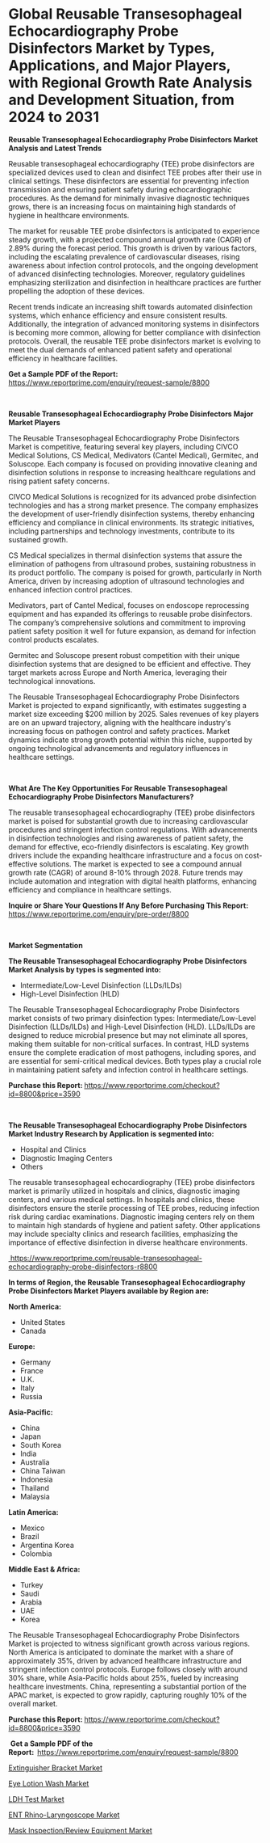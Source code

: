 <p><h1>Global Reusable Transesophageal Echocardiography Probe Disinfectors Market by Types, Applications, and Major Players, with Regional Growth Rate Analysis and Development Situation, from 2024 to 2031</h1></p><p><strong>Reusable Transesophageal Echocardiography Probe Disinfectors Market Analysis and Latest Trends</strong></p>
<p><p>Reusable transesophageal echocardiography (TEE) probe disinfectors are specialized devices used to clean and disinfect TEE probes after their use in clinical settings. These disinfectors are essential for preventing infection transmission and ensuring patient safety during echocardiographic procedures. As the demand for minimally invasive diagnostic techniques grows, there is an increasing focus on maintaining high standards of hygiene in healthcare environments.</p><p>The market for reusable TEE probe disinfectors is anticipated to experience steady growth, with a projected compound annual growth rate (CAGR) of 2.89% during the forecast period. This growth is driven by various factors, including the escalating prevalence of cardiovascular diseases, rising awareness about infection control protocols, and the ongoing development of advanced disinfecting technologies. Moreover, regulatory guidelines emphasizing sterilization and disinfection in healthcare practices are further propelling the adoption of these devices.</p><p>Recent trends indicate an increasing shift towards automated disinfection systems, which enhance efficiency and ensure consistent results. Additionally, the integration of advanced monitoring systems in disinfectors is becoming more common, allowing for better compliance with disinfection protocols. Overall, the reusable TEE probe disinfectors market is evolving to meet the dual demands of enhanced patient safety and operational efficiency in healthcare facilities.</p></p>
<p><strong>Get a Sample PDF of the Report:&nbsp;</strong> <a href="https://www.reportprime.com/enquiry/request-sample/8800">https://www.reportprime.com/enquiry/request-sample/8800</a></p>
<p>&nbsp;</p>
<p><strong>Reusable Transesophageal Echocardiography Probe Disinfectors Major Market Players</strong></p>
<p><p>The Reusable Transesophageal Echocardiography Probe Disinfectors Market is competitive, featuring several key players, including CIVCO Medical Solutions, CS Medical, Medivators (Cantel Medical), Germitec, and Soluscope. Each company is focused on providing innovative cleaning and disinfection solutions in response to increasing healthcare regulations and rising patient safety concerns.</p><p>CIVCO Medical Solutions is recognized for its advanced probe disinfection technologies and has a strong market presence. The company emphasizes the development of user-friendly disinfection systems, thereby enhancing efficiency and compliance in clinical environments. Its strategic initiatives, including partnerships and technology investments, contribute to its sustained growth.</p><p>CS Medical specializes in thermal disinfection systems that assure the elimination of pathogens from ultrasound probes, sustaining robustness in its product portfolio. The company is poised for growth, particularly in North America, driven by increasing adoption of ultrasound technologies and enhanced infection control practices.</p><p>Medivators, part of Cantel Medical, focuses on endoscope reprocessing equipment and has expanded its offerings to reusable probe disinfectors. The company’s comprehensive solutions and commitment to improving patient safety position it well for future expansion, as demand for infection control products escalates.</p><p>Germitec and Soluscope present robust competition with their unique disinfection systems that are designed to be efficient and effective. They target markets across Europe and North America, leveraging their technological innovations.</p><p>The Reusable Transesophageal Echocardiography Probe Disinfectors Market is projected to expand significantly, with estimates suggesting a market size exceeding $200 million by 2025. Sales revenues of key players are on an upward trajectory, aligning with the healthcare industry's increasing focus on pathogen control and safety practices. Market dynamics indicate strong growth potential within this niche, supported by ongoing technological advancements and regulatory influences in healthcare settings.</p></p>
<p>&nbsp;</p>
<p><strong>What Are The Key Opportunities For Reusable Transesophageal Echocardiography Probe Disinfectors Manufacturers?</strong></p>
<p><p>The reusable transesophageal echocardiography (TEE) probe disinfectors market is poised for substantial growth due to increasing cardiovascular procedures and stringent infection control regulations. With advancements in disinfection technologies and rising awareness of patient safety, the demand for effective, eco-friendly disinfectors is escalating. Key growth drivers include the expanding healthcare infrastructure and a focus on cost-effective solutions. The market is expected to see a compound annual growth rate (CAGR) of around 8-10% through 2028. Future trends may include automation and integration with digital health platforms, enhancing efficiency and compliance in healthcare settings.</p></p>
<p><strong>Inquire or Share Your Questions If Any Before Purchasing This Report:</strong> <a href="https://www.reportprime.com/enquiry/pre-order/8800">https://www.reportprime.com/enquiry/pre-order/8800</a></p>
<p>&nbsp;</p>
<p><strong>Market Segmentation</strong></p>
<p><strong>The Reusable Transesophageal Echocardiography Probe Disinfectors Market Analysis by types is segmented into:</strong></p>
<p><ul><li>Intermediate/Low-Level Disinfection (LLDs/ILDs)</li><li>High-Level Disinfection (HLD)</li></ul></p>
<p><p>The Reusable Transesophageal Echocardiography Probe Disinfectors market consists of two primary disinfection types: Intermediate/Low-Level Disinfection (LLDs/ILDs) and High-Level Disinfection (HLD). LLDs/ILDs are designed to reduce microbial presence but may not eliminate all spores, making them suitable for non-critical surfaces. In contrast, HLD systems ensure the complete eradication of most pathogens, including spores, and are essential for semi-critical medical devices. Both types play a crucial role in maintaining patient safety and infection control in healthcare settings.</p></p>
<p><strong>Purchase this Report:&nbsp;</strong><a href="https://www.reportprime.com/checkout?id=8800&price=3590">https://www.reportprime.com/checkout?id=8800&price=3590</a></p>
<p>&nbsp;</p>
<p><strong>The Reusable Transesophageal Echocardiography Probe Disinfectors Market Industry Research by Application is segmented into:</strong></p>
<p><ul><li>Hospital and Clinics</li><li>Diagnostic Imaging Centers</li><li>Others</li></ul></p>
<p><p>The reusable transesophageal echocardiography (TEE) probe disinfectors market is primarily utilized in hospitals and clinics, diagnostic imaging centers, and various medical settings. In hospitals and clinics, these disinfectors ensure the sterile processing of TEE probes, reducing infection risk during cardiac examinations. Diagnostic imaging centers rely on them to maintain high standards of hygiene and patient safety. Other applications may include specialty clinics and research facilities, emphasizing the importance of effective disinfection in diverse healthcare environments.</p></p>
<p><a href="https://www.reportprime.com/reusable-transesophageal-echocardiography-probe-disinfectors-r8800">&nbsp;https://www.reportprime.com/reusable-transesophageal-echocardiography-probe-disinfectors-r8800</a></p>
<p><strong>In terms of Region, the Reusable Transesophageal Echocardiography Probe Disinfectors Market Players available by Region are:</strong></p>
<p>
    <p> <strong> North America: </strong>
        <ul>
            <li>United States</li>
            <li>Canada</li>
        </ul>
        </p> 
    <p> <strong> Europe: </strong>
        <ul>
            <li>Germany</li>
            <li>France</li>
            <li>U.K.</li>
            <li>Italy</li>
            <li>Russia</li>
        </ul>
        </p> 
    <p> <strong> Asia-Pacific: </strong>
        <ul>
            <li>China</li>
            <li>Japan</li>
            <li>South Korea</li>
            <li>India</li>
            <li>Australia</li>
            <li>China Taiwan</li>
            <li>Indonesia</li>
            <li>Thailand</li>
            <li>Malaysia</li>
        </ul>
        </p> 
    <p> <strong> Latin America: </strong>
        <ul>
            <li>Mexico</li>
            <li>Brazil</li>
            <li>Argentina Korea</li>
            <li>Colombia</li>
        </ul>
        </p> 
    <p> <strong> Middle East & Africa: </strong>
        <ul>
            <li>Turkey</li>
            <li>Saudi</li>
            <li>Arabia</li>
            <li>UAE</li>
            <li>Korea</li>
        </ul>
    </p>
    </p>
<p><p>The Reusable Transesophageal Echocardiography Probe Disinfectors Market is projected to witness significant growth across various regions. North America is anticipated to dominate the market with a share of approximately 35%, driven by advanced healthcare infrastructure and stringent infection control protocols. Europe follows closely with around 30% share, while Asia-Pacific holds about 25%, fueled by increasing healthcare investments. China, representing a substantial portion of the APAC market, is expected to grow rapidly, capturing roughly 10% of the overall market.</p></p>
<p><strong>Purchase this Report: </strong><a href="https://www.reportprime.com/checkout?id=8800&price=3590">https://www.reportprime.com/checkout?id=8800&price=3590</a></p>
<p>&nbsp;<strong>Get a Sample PDF of the Report:&nbsp;&nbsp;</strong><a href="https://www.reportprime.com/enquiry/request-sample/8800">https://www.reportprime.com/enquiry/request-sample/8800</a></p>
<p><strong></strong></p>
<p><p><a href="https://medium.com/@vullnetbogdani135/this-report-aims-to-provide-a-comprehensive-presentation-of-the-global-market-for-extinguisher-ec56ba06d319?postPublishedType=initial">Extinguisher Bracket Market</a></p><p><a href="https://medium.com/@vullnetbogdani135/the-eye-lotion-wash-market-report-analyzes-important-operational-and-performance-data-so-one-may-e05cd5a5b5c4">Eye Lotion Wash Market</a></p><p><a href="https://www.linkedin.com/pulse/ldh-test-market-size-growth-trends-industry-analysis-type-p4x4e?trackingId=RWtRjpKiSTyPnkxH1oKg3A%3D%3D">LDH Test Market</a></p><p><a href="https://github.com/lylyparadise/Market-Research-Report-List-5/blob/main/ent-rhino-laryngoscope-market.md">ENT Rhino-Laryngoscope Market</a></p><p><a href="https://issuu.com/reportprime-2/docs/mask-inspectionreview-equipment-mar_cf98d2f2b4f1ec">Mask Inspection/Review Equipment Market</a></p></p>